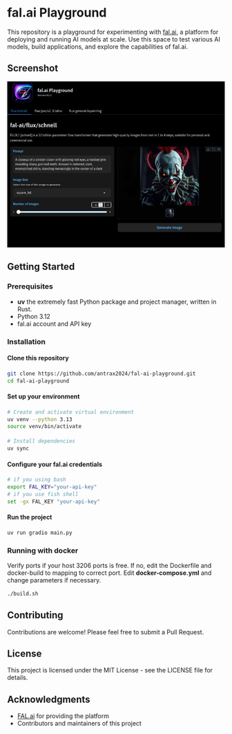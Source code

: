 
# fal.ai Playground

This repository is a playground for experimenting with [fal.ai](https://fal.ai), a platform for deploying and running AI models at scale. Use this space to test various AI models, build applications, and explore the capabilities of fal.ai.

## Screenshot

![Application Screenshot](/assets/screenshot.jpg)

## Getting Started

### Prerequisites

- **uv** the extremely fast Python package and project manager, written in Rust.
- Python 3.12
- fal.ai account and API key

### Installation

#### Clone this repository

```bash
git clone https://github.com/antrax2024/fal-ai-playground.git
cd fal-ai-playground
```

#### Set up your environment

```bash
# Create and activate virtual environment
uv venv --python 3.13
source venv/bin/activate

# Install dependencies
uv sync
```

#### Configure your fal.ai credentials

```bash
# if you using bash
export FAL_KEY="your-api-key"
# if you use fish shell
set -gx FAL_KEY "your-api-key"
```

#### Run the project

```bash
uv run gradio main.py
```

### Running with docker

Verify ports if your host 3206 ports is free. If no, edit the Dockerfile and docker-build to mapping to correct port.
Edit **docker-compose.yml** and change parameters if necessary. 

```bash
./build.sh
```

## Contributing

Contributions are welcome! Please feel free to submit a Pull Request.

## License

This project is licensed under the MIT License - see the LICENSE file for details.

## Acknowledgments

- [FAL.ai](https://fal.ai) for providing the platform
- Contributors and maintainers of this project

